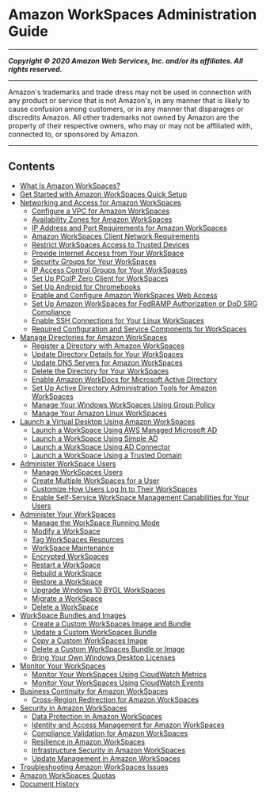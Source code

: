 # Amazon WorkSpaces Administration Guide

-----
*****Copyright &copy; 2020 Amazon Web Services, Inc. and/or its affiliates. All rights reserved.*****

-----
Amazon's trademarks and trade dress may not be used in 
     connection with any product or service that is not Amazon's, 
     in any manner that is likely to cause confusion among customers, 
     or in any manner that disparages or discredits Amazon. All other 
     trademarks not owned by Amazon are the property of their respective
     owners, who may or may not be affiliated with, connected to, or 
     sponsored by Amazon.

-----
## Contents
+ [What Is Amazon WorkSpaces?](amazon-workspaces.md)
+ [Get Started with Amazon WorkSpaces Quick Setup](getting-started.md)
+ [Networking and Access for Amazon WorkSpaces](amazon-workspaces-networking.md)
   + [Configure a VPC for Amazon WorkSpaces](amazon-workspaces-vpc.md)
   + [Availability Zones for Amazon WorkSpaces](azs-workspaces.md)
   + [IP Address and Port Requirements for Amazon WorkSpaces](workspaces-port-requirements.md)
   + [Amazon WorkSpaces Client Network Requirements](workspaces-network-requirements.md)
   + [Restrict WorkSpaces Access to Trusted Devices](trusted-devices.md)
   + [Provide Internet Access from Your WorkSpace](amazon-workspaces-internet-access.md)
   + [Security Groups for Your WorkSpaces](amazon-workspaces-security-groups.md)
   + [IP Access Control Groups for Your WorkSpaces](amazon-workspaces-ip-access-control-groups.md)
   + [Set Up PCoIP Zero Client for WorkSpaces](set-up-pcoip-zero-client.md)
   + [Set Up Android for Chromebooks](set-up-android-chromebook.md)
   + [Enable and Configure Amazon WorkSpaces Web Access](web-access.md)
   + [Set Up Amazon WorkSpaces for FedRAMP Authorization or DoD SRG Compliance](fips-encryption.md)
   + [Enable SSH Connections for Your Linux WorkSpaces](connect-to-linux-workspaces-with-ssh.md)
   + [Required Configuration and Service Components for WorkSpaces](required-service-components.md)
+ [Manage Directories for Amazon WorkSpaces](manage-workspaces-directory.md)
   + [Register a Directory with Amazon WorkSpaces](register-deregister-directory.md)
   + [Update Directory Details for Your WorkSpaces](update-directory-details.md)
   + [Update DNS Servers for Amazon WorkSpaces](update-dns-server.md)
   + [Delete the Directory for Your WorkSpaces](delete-workspaces-directory.md)
   + [Enable Amazon WorkDocs for Microsoft Active Directory](enable-workdocs-active-directory.md)
   + [Set Up Active Directory Administration Tools for Amazon WorkSpaces](directory_administration.md)
   + [Manage Your Windows WorkSpaces Using Group Policy](group_policy.md)
   + [Manage Your Amazon Linux WorkSpaces](manage_linux_workspace.md)
+ [Launch a Virtual Desktop Using Amazon WorkSpaces](launch-workspaces-tutorials.md)
   + [Launch a WorkSpace Using AWS Managed Microsoft AD](launch-workspace-microsoft-ad.md)
   + [Launch a WorkSpace Using Simple AD](launch-workspace-simple-ad.md)
   + [Launch a WorkSpace Using AD Connector](launch-workspace-ad-connector.md)
   + [Launch a WorkSpace Using a Trusted Domain](launch-workspace-trusted-domain.md)
+ [Administer WorkSpace Users](administer-workspace-users.md)
   + [Manage WorkSpaces Users](manage-workspaces-users.md)
   + [Create Multiple WorkSpaces for a User](create-multiple-workspaces-for-user.md)
   + [Customize How Users Log In to Their WorkSpaces](customize-workspaces-user-login.md)
   + [Enable Self-Service WorkSpace Management Capabilities for Your Users](enable-user-self-service-workspace-management.md)
+ [Administer Your WorkSpaces](administer-workspaces.md)
   + [Manage the WorkSpace Running Mode](running-mode.md)
   + [Modify a WorkSpace](modify-workspaces.md)
   + [Tag WorkSpaces Resources](tag-workspaces-resources.md)
   + [WorkSpace Maintenance](workspace-maintenance.md)
   + [Encrypted WorkSpaces](encrypt-workspaces.md)
   + [Restart a WorkSpace](reboot-workspaces.md)
   + [Rebuild a WorkSpace](rebuild-workspace.md)
   + [Restore a WorkSpace](restore-workspace.md)
   + [Upgrade Windows 10 BYOL WorkSpaces](upgrade-windows-10-byol-workspaces.md)
   + [Migrate a WorkSpace](migrate-workspaces.md)
   + [Delete a WorkSpace](delete-workspaces.md)
+ [WorkSpace Bundles and Images](amazon-workspaces-bundles.md)
   + [Create a Custom WorkSpaces Image and Bundle](create-custom-bundle.md)
   + [Update a Custom WorkSpaces Bundle](update-custom-bundle.md)
   + [Copy a Custom WorkSpaces Image](copy-custom-image.md)
   + [Delete a Custom WorkSpaces Bundle or Image](delete_bundle.md)
   + [Bring Your Own Windows Desktop Licenses](byol-windows-images.md)
+ [Monitor Your WorkSpaces](amazon-workspaces-monitoring.md)
   + [Monitor Your WorkSpaces Using CloudWatch Metrics](cloudwatch-metrics.md)
   + [Monitor Your WorkSpaces Using CloudWatch Events](cloudwatch-events.md)
+ [Business Continuity for Amazon WorkSpaces](business-continuity.md)
   + [Cross-Region Redirection for Amazon WorkSpaces](cross-region-redirection.md)
+ [Security in Amazon WorkSpaces](security.md)
   + [Data Protection in Amazon WorkSpaces](data-protection.md)
   + [Identity and Access Management for Amazon WorkSpaces](workspaces-access-control.md)
   + [Compliance Validation for Amazon WorkSpaces](compliance-validation.md)
   + [Resilience in Amazon WorkSpaces](disaster-recovery-resiliency.md)
   + [Infrastructure Security in Amazon WorkSpaces](infrastructure-security.md)
   + [Update Management in Amazon WorkSpaces](update-management.md)
+ [Troubleshooting Amazon WorkSpaces Issues](amazon-workspaces-troubleshooting.md)
+ [Amazon WorkSpaces Quotas](workspaces-limits.md)
+ [Document History](workspaces-document-history.md)